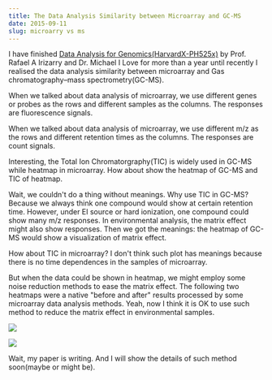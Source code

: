 ```yaml
---
title: The Data Analysis Similarity between Microarray and GC-MS
date: 2015-09-11
slug: microarry vs ms
---
```


I have finished [Data Analysis for Genomics(HarvardX-PH525x)](https://courses.edx.org/courses/HarvardX/PH525x/1T2014/info) by Prof. Rafael A Irizarry and Dr. Michael I Love for more than a year until recently I realised the data analysis similarity between microarray and Gas chromatography–mass spectrometry(GC-MS).

When we talked about data analysis of microarray, we use different genes or probes as the rows and different samples as the columns. The responses are fluorescence signals.

When we talked about data analysis of microarray, we use different m/z as the rows and different retention times as the columns. The responses are count signals.

Interesting, the Total Ion Chromatorgraphy(TIC) is widely used in GC-MS while heatmap in microarray. How about show the heatmap of GC-MS and TIC of heatmap.

Wait, we couldn't do a thing without meanings. Why use TIC in GC-MS? Because we always think one compound would show at certain retention time. However, under EI source or hard ionization, one compound could show many m/z responses. In environmental analysis, the matrix effect might also show responses. Then we got the meanings: the heatmap of GC-MS would show a visualization of matrix effect.

How about TIC in microarray? I don't think such plot has meanings because there is no time dependences in the samples of microarray.

But when the data could be shown in heatmap, we might employ some noise reduction methods to ease the matrix effect. The following two heatmaps were a native "before and after" results processed by some microarray data analysis methods. Yeah, now I think it is OK to use such method to reduce the matrix effect in environmental samples.

![](https://yufree.cn/blogcn/figure/h2585bg.png)

![](https://yufree.cn/blogcn/figure/h2585diffgcms.png)

Wait, my paper is writing. And I will show the details of such method soon(maybe or might be).

